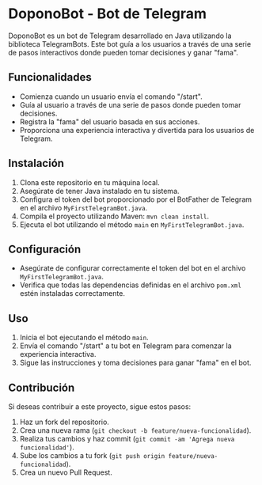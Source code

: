 # DoponoBot - Bot de Telegram

DoponoBot es un bot de Telegram desarrollado en Java utilizando la biblioteca TelegramBots. Este bot guía a los usuarios a través de una serie de pasos interactivos donde pueden tomar decisiones y ganar "fama".

## Funcionalidades

- Comienza cuando un usuario envía el comando "/start".
- Guía al usuario a través de una serie de pasos donde pueden tomar decisiones.
- Registra la "fama" del usuario basada en sus acciones.
- Proporciona una experiencia interactiva y divertida para los usuarios de Telegram.

## Instalación

1. Clona este repositorio en tu máquina local.
2. Asegúrate de tener Java instalado en tu sistema.
3. Configura el token del bot proporcionado por el BotFather de Telegram en el archivo `MyFirstTelegramBot.java`.
4. Compila el proyecto utilizando Maven: `mvn clean install`.
5. Ejecuta el bot utilizando el método `main` en `MyFirstTelegramBot.java`.

## Configuración

- Asegúrate de configurar correctamente el token del bot en el archivo `MyFirstTelegramBot.java`.
- Verifica que todas las dependencias definidas en el archivo `pom.xml` estén instaladas correctamente.

## Uso

1. Inicia el bot ejecutando el método `main`.
2. Envía el comando "/start" a tu bot en Telegram para comenzar la experiencia interactiva.
3. Sigue las instrucciones y toma decisiones para ganar "fama" en el bot.

## Contribución

Si deseas contribuir a este proyecto, sigue estos pasos:

1. Haz un fork del repositorio.
2. Crea una nueva rama (`git checkout -b feature/nueva-funcionalidad`).
3. Realiza tus cambios y haz commit (`git commit -am 'Agrega nueva funcionalidad'`).
4. Sube los cambios a tu fork (`git push origin feature/nueva-funcionalidad`).
5. Crea un nuevo Pull Request.
